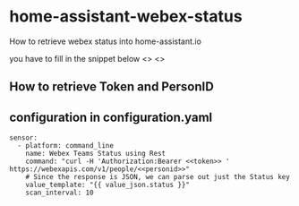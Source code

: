 # home-assistant-webex-status
How to retrieve webex status into home-assistant.io

you have to fill in the snippet below
<<personid>>
<<token>>
  
## How to retrieve Token and PersonID
  
## configuration in configuration.yaml  
```
sensor:  
  - platform: command_line
    name: Webex Teams Status using Rest
    command: "curl -H 'Authorization:Bearer <<token>> ' https://webexapis.com/v1/people/<<personid>>"
    # Since the response is JSON, we can parse out just the Status key
    value_template: "{{ value_json.status }}"
    scan_interval: 10
```
